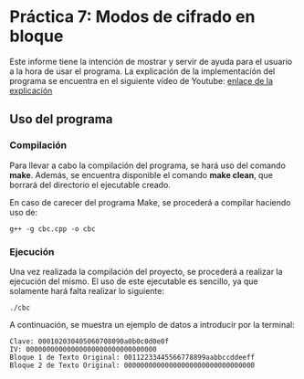 # **Práctica 7: Modos de cifrado en bloque**

Este informe tiene la intención de mostrar y servir de ayuda para el usuario a la hora de usar el programa.
La explicación de la implementación del programa se encuentra en el siguiente vídeo de Youtube: [enlace de la explicación](https://youtu.be/ZXcerVVwyGw)

## **Uso del programa**

### **Compilación**

Para llevar a cabo la compilación del programa, se hará uso del comando **make**. Además, se encuentra disponible el comando **make clean**, que borrará del directorio el ejecutable creado.

En caso de carecer del programa Make, se procederá a compilar haciendo uso de: 

```
g++ -g cbc.cpp -o cbc 
```

### **Ejecución**

Una vez realizada la compilación del proyecto, se procederá a realizar la ejecución del mismo. El uso de este ejecutable es sencillo, ya que solamente hará falta realizar lo siguiente: 
```
./cbc
```

A continuación, se muestra un ejemplo de datos a introducir por la terminal: 


    Clave: 000102030405060708090a0b0c0d0e0f
    IV: 00000000000000000000000000000000
    Bloque 1 de Texto Original: 00112233445566778899aabbccddeeff
    Bloque 2 de Texto Original: 00000000000000000000000000000000